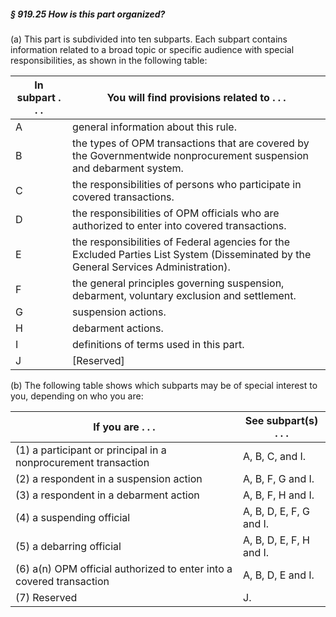 ##### § 919.25 How is this part organized? #####

(a) This part is subdivided into ten subparts. Each subpart contains information related to a broad topic or specific audience with special responsibilities, as shown in the following table:

|In subpart . . .|                                             You will find provisions related to . . .                                              |
|----------------|------------------------------------------------------------------------------------------------------------------------------------|
|       A        |                                                general information about this rule.                                                |
|       B        |        the types of OPM transactions that are covered by the Governmentwide nonprocurement suspension and debarment system.        |
|       C        |                              the responsibilities of persons who participate in covered transactions.                              |
|       D        |                    the responsibilities of OPM officials who are authorized to enter into covered transactions.                    |
|       E        |the responsibilities of Federal agencies for the Excluded Parties List System (Disseminated by the General Services Administration).|
|       F        |                    the general principles governing suspension, debarment, voluntary exclusion and settlement.                     |
|       G        |                                                        suspension actions.                                                         |
|       H        |                                                         debarment actions.                                                         |
|       I        |                                              definitions of terms used in this part.                                               |
|       J        |                                                             [Reserved]                                                             |

(b) The following table shows which subparts may be of special interest to you, depending on who you are:

|                          If you are . . .                          | See subpart(s) . . .  |
|--------------------------------------------------------------------|-----------------------|
|   (1) a participant or principal in a nonprocurement transaction   |    A, B, C, and I.    |
|              (2) a respondent in a suspension action               |   A, B, F, G and I.   |
|               (3) a respondent in a debarment action               |   A, B, F, H and I.   |
|                     (4) a suspending official                      |A, B, D, E, F, G and I.|
|                      (5) a debarring official                      |A, B, D, E, F, H and I.|
|(6) a(n) OPM official authorized to enter into a covered transaction|   A, B, D, E and I.   |
|                            (7) Reserved                            |          J.           |